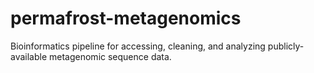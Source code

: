 # permafrost-metagenomics
Bioinformatics pipeline for accessing, cleaning, and analyzing publicly-available metagenomic sequence data.
